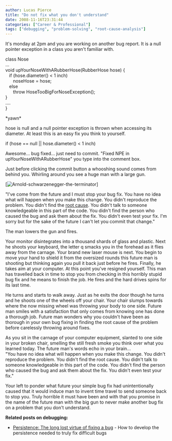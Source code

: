 ```yaml
---
author: Lucas Pierce
title: "Do not fix what you don't understand"
date: 2008-11-16T23:31:44
categories: ["Career & Professional"]
tags: ["debugging", "problem-solving", "root-cause-analysis"]
---
```


It's monday at 2pm and you are working on another bug report. It is a null pointer exception in a class you aren't familiar with.

class Nose  
...  
void upYourNoseWithARubberHose(RubberHose hose) {  
   if (hose.diameter() < 1 inch)  
      noseHose = hose;  
   else  
      throw HoseTooBigForNoseException();  
}  
....  
}

\*yawn\*

hose is null and a null pointer exception is thrown when accessing its diameter. At least this is an easy fix you think to yourself.

if (hose == null || hose.diameter() < 1 inch)

Awesome... bug fixed... just need to commit. "Fixed NPE in upYourNoseWithARubberHose" you type into the comment box.

Just before clicking the commit button a whooshing sound comes from behind you. Whirling around you see a huge man with a large gun.

[![Arnold-schwarzenegger-the-terminator](/terminator.jpg)]

"I've come from the future and I must stop your bug fix. You have no idea what will happen when you make this change. You didn't reproduce the problem. You didn't find the [root cause](http://en.wikipedia.org/wiki/Root_cause_analysis). You didn't talk to someone knowledgeable in this part of the code. You didn't find the person who caused the bug and ask them about the fix. You didn't even test your fix. I'm sorry but for the sake of the future I can't let you commit that change."

The man lowers the gun and fires.

Your monitor disintegrates into a thousand shards of glass and plastic. Next he shoots your keyboard, the letter q smacks you in the forehead as it flies away from the carnage. Your brand new laser mouse is next. You begin to move your hand to shield it from the oversized rounds this future man is shooting but thinking again you pull it back just before he fires. Finally, he takes aim at your computer. At this point you've resigned yourself. This man has travelled back in time to stop you from checking in this horribly stupid bug fix and he means to finish the job. He fires and the hard drives spins for its last time.

He turns and starts to walk away. Just as he exits the door though he turns and he shoots one of the wheels off your chair. Your chair slumps towards where the now missing wheel was throwing your body to one side. Future man smiles with a satisfaction that only comes from knowing one has done a thorough job. Future man wonders why you couldn't have been as thorough in your own bug fixing in finding the root cause of the problem before carelessly throwing around fixes.

As you sit in the carnage of your computer equipment, slanted to one side in your broken chair, smelling the still fresh smoke you think over what you learned today. The future man's words echo in your brain...  
"You have no idea what will happen when you make this change. You didn't reproduce the problem. You didn't find the root cause. You didn't talk to someone knowledgeable in this part of the code. You didn't find the person who caused the bug and ask them about the fix. You didn't even test your fix."

Your left to ponder what future your simple bug fix had unintentionally caused that it would induce man to invent time travel to send someone back to stop you. Truly horrible it must have been and with that you promise in the name of the future man with the big gun to never make another bug fix on a problem that you don't understand.

**Related posts on debugging:**
- [Persistence: The long lost virtue of fixing a bug](/posts/persistence-the-long-lost-virtue-of-fixing-a-bug/) - How to develop the persistence needed to truly fix difficult bugs